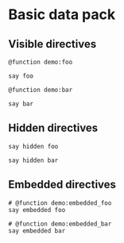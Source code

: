 # Basic data pack

## Visible directives

`@function demo:foo`

```mcfunction
say foo
```

`@function demo:bar`

```mcfunction
say bar
```

## Hidden directives

<!-- @function demo:hidden_foo -->

```mcfunction
say hidden foo
```

<!-- @function demo:hidden_bar -->

```mcfunction
say hidden bar
```

## Embedded directives

```mcfunction
# @function demo:embedded_foo
say embedded foo

# @function demo:embedded_bar
say embedded bar
```
